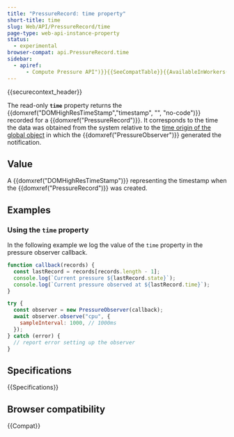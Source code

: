 ```yaml
---
title: "PressureRecord: time property"
short-title: time
slug: Web/API/PressureRecord/time
page-type: web-api-instance-property
status:
  - experimental
browser-compat: api.PressureRecord.time
sidebar:
  - apiref:
      - Compute Pressure API")}}{{SeeCompatTable}}{{AvailableInWorkers("window_and_worker_except_service
---
```


{{securecontext_header}}

The read-only **`time`** property returns the {{domxref("DOMHighResTimeStamp","timestamp", "", "no-code")}} recorded for a {{domxref("PressureRecord")}}. It corresponds to the time the data was obtained from the system relative to the [time origin of the global object](/en-US/docs/Web/API/Performance/timeOrigin) in which the {{domxref("PressureObserver")}} generated the notification.

## Value

A {{domxref("DOMHighResTimeStamp")}} representing the timestamp when the {{domxref("PressureRecord")}} was created.

## Examples

### Using the `time` property

In the following example we log the value of the `time` property in the pressure observer callback.

```js
function callback(records) {
  const lastRecord = records[records.length - 1];
  console.log(`Current pressure ${lastRecord.state}`);
  console.log(`Current pressure observed at ${lastRecord.time}`);
}

try {
  const observer = new PressureObserver(callback);
  await observer.observe("cpu", {
    sampleInterval: 1000, // 1000ms
  });
} catch (error) {
  // report error setting up the observer
}
```

## Specifications

{{Specifications}}

## Browser compatibility

{{Compat}}
